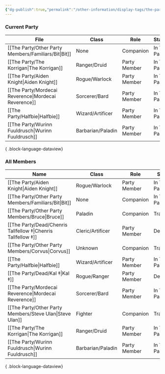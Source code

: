 ```yaml
---
{"dg-publish":true,"permalink":"/other-information/display-tags/the-party/","hideInGraph":true,"updated":"2025-03-01T21:15:59.299+00:00"}
---
```


### Current Party
| File                                                    | Class             | Role         | Status       | Home Nation     | Home Town       |
| ------------------------------------------------------- | ----------------- | ------------ | ------------ | --------------- | --------------- |
| [[The Party/Other Party Members/Familiars/Bit\|Bit]] | None              | Companion    | In The Party | Itone           | Uti's Cave      |
| [[The Party/The Korrigan\|The Korrigan]]             | Ranger/Druid      | Party Member | In The Party | The Feywilds    | Seelie Court    |
| [[The Party/Aiden Knight\|Aiden Knight]]             | Rogue/Warlock     | Party Member | In The Party | Unknown/Unclear | Unknown/Unclear |
| [[The Party/Mordecai Reverence\|Mordecai Reverence]] | Sorcerer/Bard     | Party Member | In The Party | Uvam Dynasty    | Yokotori        |
| [[The Party/Halfbie\|Halfbie]]                       | Wizard/Artificer  | Party Member | In The Party | Kearlin Atoll   | Paraton         |
| [[The Party/Wurinn Fuuldrusch\|Wurinn Fuuldrusch]]   | Barbarian/Paladin | Party Member | In The Party | The Tulan Fort  | The Tulan Fort  |

{ .block-language-dataview}

### All Members
| Name                                                             | Class             | Role         | Status       |
| ---------------------------------------------------------------- | ----------------- | ------------ | ------------ |
| [[The Party/Aiden Knight\|Aiden Knight]]                      | Rogue/Warlock     | Party Member | In The Party |
| [[The Party/Other Party Members/Familiars/Bit\|Bit]]          | None              | Companion    | In The Party |
| [[The Party/Other Party Members/Bruce\|Bruce]]                | Paladin           | Companion    | Travelling   |
| [[The Party/Dead/Chenris Tallfellow ‡\|Chenris Tallfellow ‡]] | Cleric/Artificer  | Party Member | Dead         |
| [[The Party/Other Party Members/Corvus\|Corvus]]              | Unknown           | Companion    | Travelling   |
| [[The Party/Halfbie\|Halfbie]]                                | Wizard/Artificer  | Party Member | In The Party |
| [[The Party/Dead/Kal ‡\|Kal ‡]]                               | Rogue/Ranger      | Party Member | Dead         |
| [[The Party/Mordecai Reverence\|Mordecai Reverence]]          | Sorcerer/Bard     | Party Member | In The Party |
| [[The Party/Other Party Members/Steve Ulan\|Steve Ulan]]      | Fighter           | Companion    | Travelling   |
| [[The Party/The Korrigan\|The Korrigan]]                      | Ranger/Druid      | Party Member | In The Party |
| [[The Party/Wurinn Fuuldrusch\|Wurinn Fuuldrusch]]            | Barbarian/Paladin | Party Member | In The Party |

{ .block-language-dataview}
